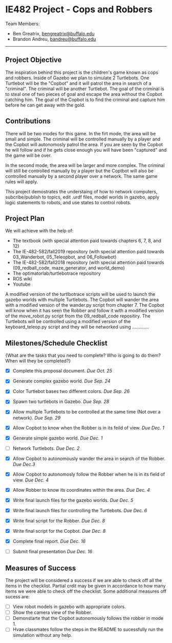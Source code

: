 
# IE482 Project - Cops and Robbers

Team Members:
- Ben Greatrix, bengreatrix@buffalo.edu
- Brandon Andreu, bandreu@buffalo.edu

--- 

## Project Objective
The inspiration behind this project is the children's game known as cops and robbers. Inside of Gazebo we plan to simulate 2 Turtlebots. One Turtlebot will be the "Copbot" and it will patrol the area in search of a "criminal". The criminal will be another Turtlebot. The goal of the criminal is to steal one of two pieces of goal and escape the area without the Copbot catching him. The goal of the Copbot is to find the criminal and capture him before he can get away with the gold.


## Contributions
There will be two modes for this game. In the firt mode, the area will be small and simple. The criminal will be controlled manually by a player and the Copbot will autonomosly patrol the area. If you are seen by the Copbot he will follow and if he gets close enough you will have been "captured" and the game will be over.

In the second mode, the area will be larger and more complex. The criminal will still be controlled manually by a player but the Coptbot will also be controlled manually by a second player over a network. The same game rules will apply.

This project demostrates the understaing of how to network computers, subcribe/publish to topics, edit .urdf files, model worlds in gazebo, apply logic statements to robots, and use states to control robots.


## Project Plan
We will achieve with the help of:
- The textbook (with special attention paid towards chapters 6, 7, 8, and 12)
- The IE-482-582/fall2019 repository (with special attention paid towards 03_Wanderbot, 05_Teleopbot, and 06_Followbot)
- The IE-482-582/fall2018 repository (with special attention paid towards (09_redball_code, maze_generator, and world_demo)
- The optimatorlab/turtlebotrace repository
- ROS wiki
- Youtube

A modified version of the turtlbotrace scripts will be used to launch the gazebo worlds with multiple Turtlebots. The Copbot will wander the area with a modified version of the wander.py script from chapter 7. The Copbot will know when it has seen the Robber and follow it with a modified version of the move_robot.py script from the 09_redball_code repositiry. The Turtlebots will be controlled using a modified version of the keyboard_teleop.py script and they will be networked using .............


## Milestones/Schedule Checklist
{What are the tasks that you need to complete?  Who is going to do them?  When will they be completed?}
- [x] Complete this proposal document.  *Due Oct. 25*
- [x] Generate complex gazebo world.  *Due Sep. 24*
- [x] Color Turtlebot bases two different colors.  *Due Sep. 26*
- [x] Spawn two turtlebots in Gazebo.  *Due Sep. 28*
- [x] Allow multiple Turtlebots to be controlled at the same time (Not over a network).  *Due Sep. 29*
- [x] Allow Copbot to know when the Robber is in its feild of view.  *Due Dec. 1*
- [x] Generate simple gazebo world.  *Due Dec. 1*
- [ ] Network Turtlebots.  *Due Dec. 2*
- [x] Allow Copbot to autonomously wander the area in search of the Robber.  *Due Dec.3*
- [x] Allow Copbot to autonomosly follow the Robber when he is in its field of view.  *Due Dec. 4*
- [x] Allow Robber to know its coordinates within the area.  *Due Dec. 4*
- [x] Write final launch files for the gazebo worlds.  *Due Dec. 5*
- [x] Write final launch files for controlling the Turtlebots.  *Due Dec. 6*
- [x] Write final script for the Robber.  *Due Dec. 8*
- [x] Write final script for the Copbot.  *Due Dec. 8*
- [x] Complete final report.  *Due Dec. 16*
- [ ] Submit final presentation  *Due Dec. 16*


## Measures of Success
The project will be considered a success if we are able to check off all the items in the checklist. Partial crdit may be given in accordance to how many items we were able to check off the checklist. Some additional measures off sucess are:

- [ ] View robot models in gazebo with appropriate colors.
- [ ] Show the camera view of the Robber.
- [ ] Demonstarte that the Copbot autonomously follows the robber in mode 1.
- [ ] Hvae classmates follow the steps in the README to sucessfully run the simulation without any help.
